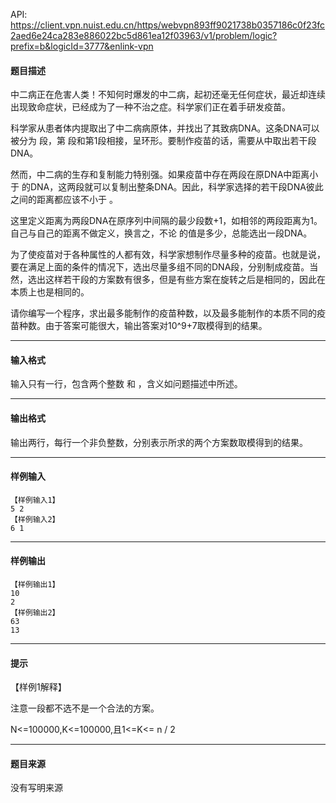 API: https://client.vpn.nuist.edu.cn/https/webvpn893ff9021738b0357186c0f23fc2aed6e24ca283e886022bc5d861ea12f03963/v1/problem/logic?prefix=b&logicId=3777&enlink-vpn

#### 题目描述

中二病正在危害人类！不知何时爆发的中二病，起初还毫无任何症状，最近却连续出现致命症状，已经成为了一种不治之症。科学家们正在着手研发疫苗。

科学家从患者体内提取出了中二病病原体，并找出了其致病DNA。这条DNA可以被分为 段，第 段和第1段相接，呈环形。要制作疫苗的话，需要从中取出若干段DNA。 

然而，中二病的生存和复制能力特别强。如果疫苗中存在两段在原DNA中距离小于 的DNA，这两段就可以复制出整条DNA。因此，科学家选择的若干段DNA彼此之间的距离都应该不小于 。

这里定义距离为两段DNA在原序列中间隔的最少段数+1，如相邻的两段距离为1。自己与自己的距离不做定义，换言之，不论 的值是多少，总能选出一段DNA。

为了使疫苗对于各种属性的人都有效，科学家想制作尽量多种的疫苗。也就是说，要在满足上面的条件的情况下，选出尽量多组不同的DNA段，分别制成疫苗。当然，选出这样若干段的方案数有很多，但是有些方案在旋转之后是相同的，因此在本质上也是相同的。

请你编写一个程序，求出最多能制作的疫苗种数，以及最多能制作的本质不同的疫苗种数。由于答案可能很大，输出答案对10^9+7取模得到的结果。

---

#### 输入格式

输入只有一行，包含两个整数 和 ，含义如问题描述中所述。

---

#### 输出格式

输出两行，每行一个非负整数，分别表示所求的两个方案数取模得到的结果。

---

#### 样例输入
```
【样例输入1】
5 2
【样例输入2】
6 1

```

---

#### 样例输出
```
【样例输出1】
10
2
【样例输出2】
63
13

```

---

#### 提示

【样例1解释】

注意一段都不选不是一个合法的方案。

N<=100000,K<=100000,且1<=K<= n / 2

---

#### 题目来源

没有写明来源